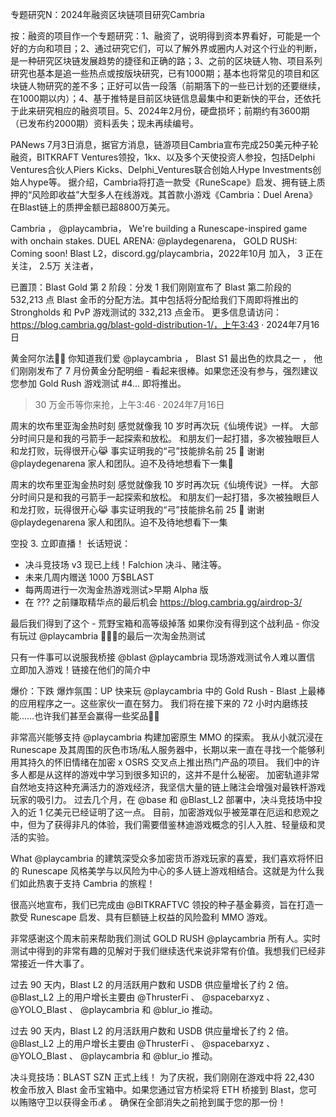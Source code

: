 专题研究N：2024年融资区块链项目研究Cambria

按：融资的项目作一个专题研究：1、融资了，说明得到资本界看好，可能是一个好的方向和项目；2、通过研究它们，可以了解外界或圈内人对这个行业的判断，是一种研究区块链发展趋势的捷径和正确的路；3、之前的区块链人物、项目系列研究也基本是追一些热点或按版块研究，已有1000期；基本也将常见的项目和区块链人物研究的差不多；正好可以告一段落（前期落下的一些已计划的还要继续，在1000期以内）；4、基于推特是目前区块链信息最集中和更新快的平台，还依托于此来研究相应的融资项目。5、2024年2月份，硬盘损坏；前期约有3600期（已发布约2000期）资料丢失；现未再续编号。


PANews 7月3日消息，据官方消息，链游项目Cambria宣布完成250美元种子轮融资，BITKRAFT Ventures领投，1kx、以及多个天使投资人参投，包括Delphi Ventures合伙人Piers Kicks、Delphi_Ventures联合创始人Hype Investments创始人hype等。
据介绍，Cambria将打造一款受《RuneScape》启发、拥有链上质押的“风险即收益”大型多人在线游戏。其首款小游戏《Cambria：Duel Arena》在Blast链上的质押金额已超8800万美元。

Cambria
，
@playcambria，
We're building a Runescape-inspired game with onchain stakes. 
DUEL ARENA: 
@playdegenarena，
GOLD RUSH: Coming soon!
Blast L2，discord.gg/playcambria，2022年10月 加入，
3 正在关注，
2.5万 关注者，


已置顶：Blast Gold 第 2 阶段：分发 1
我们刚刚宣布了 Blast 第二阶段的 532,213 点 Blast 金币的分配方法。其中包括将分配给我们下周即将推出的 Strongholds 和 PvP 游戏测试的 332,213 点金币。
更多信息请访问： https://blog.cambria.gg/blast-gold-distribution-1/，上午3:43 · 2024年7月16日

黄金阿尔法🚨🚨
你知道我们爱
@playcambria
，
Blast S1 最出色的炊具之一
，
他们刚刚发布了 7 月份黄金分配明细 - 看起来很棒。如果您还没有参与，强烈建议您参加 Gold Rush 游戏测试 #4... 即将推出。
>30 万金币等你来抢，上午3:46 · 2024年7月16日

周末的坎布里亚淘金热时刻
感觉就像我 10 岁时再次玩《仙境传说》一样。
大部分时间只是和我的弓箭手一起探索和放松。
和朋友们一起打猎，多次被独眼巨人和龙打败，玩得很开心😹
事实证明我的“弓”技能排名前 25 🏹
谢谢
@playdegenarena
家人和团队。迫不及待地想看下一集🙏

周末的坎布里亚淘金热时刻
感觉就像我 10 岁时再次玩《仙境传说》一样。
大部分时间只是和我的弓箭手一起探索和放松。
和朋友们一起打猎，多次被独眼巨人和龙打败，玩得很开心😹
事实证明我的“弓”技能排名前 25 🏹
谢谢
@playdegenarena
家人和团队。迫不及待地想看下一集

空投 3. 立即直播！
长话短说：
- 决斗竞技场 v3 现已上线！Falchion 决斗、赌注等。
- 未来几周内赠送 1000 万$BLAST
- 每两周进行一次淘金热游戏测试>早期 Alpha 版
- 在 ??? 之前赚取精华点的最后机会
https://blog.cambria.gg/airdrop-3/

最后我们得到了这个 - 荒野宝箱和高等级掉落
如果你没有得到这个战利品 - 你没有玩过
@playcambria
 🫶🫶🫶的最后一次淘金热测试

只有一件事可以说服我桥接
@blast
@playcambria
现场游戏测试令人难以置信
立即加入游戏！链接在他们的简介中

爆价：下跌
爆炸氛围：UP
快来玩
@playcambria
中的 Gold Rush - Blast 上最棒的应用程序之一。这些家伙一直在努力。
我们将在接下来的 72 小时内磨练技能……也许我们甚至会赢得一些奖品👀👀

非常高兴能够支持
@playcambria
构建加密原生 MMO 的探索。
我从小就沉浸在 Runescape 及其周围的灰色市场/私人服务器中，长期以来一直在寻找一个能够利用其持久的怀旧情绪在加密 x OSRS 交叉点上推出热门产品的项目。
我们中的许多人都是从这样的游戏中学习到很多知识的，这并不是什么秘密。
加密轨道非常自然地支持这种充满活力的游戏经济，我坚信大量的链上赌注会增强对最铁杆游戏玩家的吸引力。
过去几个月，在
@base
和
@Blast_L2
部署中，决斗竞技场中投入的近 1 亿美元已经证明了这一点。
目前，加密游戏似乎被笼罩在厄运和悲观之中，但为了获得非凡的体验，我们需要借鉴林迪游戏概念的引人入胜、轻量级和灵活的实验。

What 
@playcambria
的建筑深受众多加密货币游戏玩家的喜爱，我们喜欢将怀旧的 Runescape 风格美学与以风险为中心的多人链上游戏相结合。这就是为什么我们如此热衷于支持 Cambria 的旅程！ 

很高兴地宣布，我们已完成由
@BITKRAFTVC
领投的种子基金募资，旨在打造一款受 Runescape 启发、具有巨额链上权益的风险盈利 MMO 游戏。

非常感谢这个周末前来帮助我们测试 GOLD RUSH 
@playcambria
所有人。实时测试中得到的非常有趣的见解对于我们继续迭代来说非常有价值。我想我们已经非常接近一件大事了。

过去 90 天内，Blast L2 的月活跃用户数和 USDB 供应量增长了约 2 倍。
@Blast_L2
上的用户增长主要由
@ThrusterFi
 、 
@spacebarxyz
 、 
@YOLO_Blast
 、 
@playcambria
和
@blur_io
推动。

过去 90 天内，Blast L2 的月活跃用户数和 USDB 供应量增长了约 2 倍。
@Blast_L2
上的用户增长主要由
@ThrusterFi
 、 
@spacebarxyz
 、 
@YOLO_Blast
 、 
@playcambria
和
@blur_io
推动。

决斗竞技场：BLAST SZN 正式上线！
为了庆祝，我们刚刚在游戏中将 22,430 枚金币放入 Blast 金币宝箱中。如果您通过官方桥梁将 ETH 桥接到 Blast，您可以贿赂守卫以获得金币💰 。
确保在全部消失之前抢到属于您的那一份！